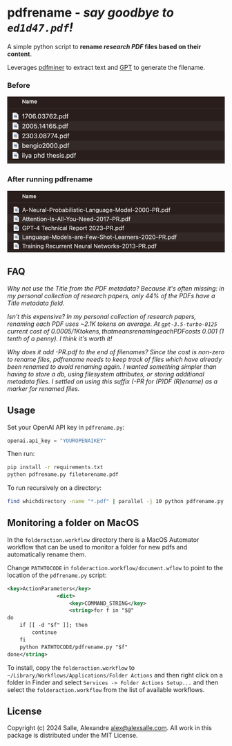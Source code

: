 # pdfrename - *say goodbye to `ed1d47.pdf`!*

A simple python script to **rename *research PDF* files based on their content**.

Leverages [pdfminer](https://github.com/pdfminer/pdfminer.six) to extract text and [GPT](https://openai.com) to generate the filename.

### Before

![Before](figures/before.png)

### After running pdfrename

![After](figures/after.png)

## FAQ

*Why not use the Title from the PDF metadata? Because it's often missing: in my personal collection of research papers, only 44% of the PDFs have a Title metadata field.*

*Isn't this expensive? In my personal collection of research papers, renaming each PDF uses ~2.1K tokens on average. At `gpt-3.5-turbo-0125` current cost of $0.0005 / 1K tokens, that means renaming each PDF costs ~$0.001 (1 tenth of a penny). I think it's worth it!*

*Why does it add -PR.pdf to the end of filenames? Since the cost is non-zero to rename files, pdfrename needs to keep track of files which have already been renamed to avoid renaming again. I wanted something simpler than having to store a db, using filesystem attributes, or storing additional metadata files. I settled on using this suffix (-PR for (P)DF (R)ename) as a marker for renamed files.*

## Usage

Set your OpenAI API key in `pdfrename.py`:
```python
openai.api_key = "YOUROPENAIKEY"
```

Then run:

```bash
pip install -r requirements.txt
python pdfrename.py filetorename.pdf
```

To run recursively on a directory:

```bash
find whichdirectory -name "*.pdf" | parallel -j 10 python pdfrename.py 
```

## Monitoring a folder on MacOS


In the `folderaction.workflow` directory there is a MacOS Automator workflow that can be used to monitor a folder for new pdfs and automatically rename them. 

Change `PATHTOCODE` in `folderaction.workflow/document.wflow` to point to the location of the `pdfrename.py` script:

```xml
<key>ActionParameters</key>
				<dict>
					<key>COMMAND_STRING</key>
					<string>for f in "$@"
do
	if [[ -d "$f" ]]; then
		continue
	fi
	python PATHTOCODE/pdfrename.py "$f"
done</string>
```

To install, copy the `folderaction.workflow` to `~/Library/Workflows/Applications/Folder Actions` and then right click on a folder in Finder and select `Services -> Folder Actions Setup...` and then select the `folderaction.workflow` from the list of available workflows.


## License

Copyright (c) 2024 Salle, Alexandre alex@alexsalle.com. All work in this package is distributed under the MIT License.

